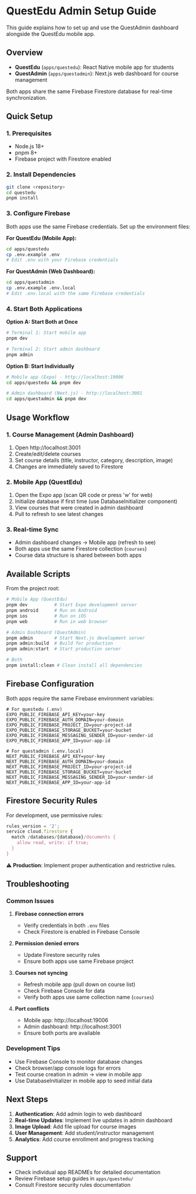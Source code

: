 # QuestEdu Admin Setup Guide

This guide explains how to set up and use the QuestAdmin dashboard alongside the QuestEdu mobile app.

## Overview

- **QuestEdu** (`apps/questedu`): React Native mobile app for students
- **QuestAdmin** (`apps/questadmin`): Next.js web dashboard for course management

Both apps share the same Firebase Firestore database for real-time synchronization.

## Quick Setup

### 1. Prerequisites

- Node.js 18+ 
- pnpm 8+
- Firebase project with Firestore enabled

### 2. Install Dependencies

```bash
git clone <repository>
cd questedu
pnpm install
```

### 3. Configure Firebase

Both apps use the same Firebase credentials. Set up the environment files:

**For QuestEdu (Mobile App):**
```bash
cd apps/questedu
cp .env.example .env
# Edit .env with your Firebase credentials
```

**For QuestAdmin (Web Dashboard):**
```bash
cd apps/questadmin  
cp .env.example .env.local
# Edit .env.local with the same Firebase credentials
```

### 4. Start Both Applications

**Option A: Start Both at Once**
```bash
# Terminal 1: Start mobile app
pnpm dev

# Terminal 2: Start admin dashboard  
pnpm admin
```

**Option B: Start Individually**
```bash
# Mobile app (Expo) - http://localhost:19006
cd apps/questedu && pnpm dev

# Admin dashboard (Next.js) - http://localhost:3001
cd apps/questadmin && pnpm dev
```

## Usage Workflow

### 1. Course Management (Admin Dashboard)

1. Open http://localhost:3001
2. Create/edit/delete courses
3. Set course details (title, instructor, category, description, image)
4. Changes are immediately saved to Firestore

### 2. Mobile App (QuestEdu)

1. Open the Expo app (scan QR code or press 'w' for web)
2. Initialize database if first time (use DatabaseInitializer component)
3. View courses that were created in admin dashboard
4. Pull to refresh to see latest changes

### 3. Real-time Sync

- Admin dashboard changes → Mobile app (refresh to see)
- Both apps use the same Firestore collection (`courses`)
- Course data structure is shared between both apps

## Available Scripts

From the project root:

```bash
# Mobile App (QuestEdu)
pnpm dev          # Start Expo development server
pnpm android      # Run on Android
pnpm ios          # Run on iOS  
pnpm web          # Run in web browser

# Admin Dashboard (QuestAdmin)
pnpm admin        # Start Next.js development server
pnpm admin:build  # Build for production
pnpm admin:start  # Start production server

# Both
pnpm install:clean # Clean install all dependencies
```

## Firebase Configuration

Both apps require the same Firebase environment variables:

```env
# For questedu (.env)
EXPO_PUBLIC_FIREBASE_API_KEY=your-key
EXPO_PUBLIC_FIREBASE_AUTH_DOMAIN=your-domain
EXPO_PUBLIC_FIREBASE_PROJECT_ID=your-project-id
EXPO_PUBLIC_FIREBASE_STORAGE_BUCKET=your-bucket
EXPO_PUBLIC_FIREBASE_MESSAGING_SENDER_ID=your-sender-id
EXPO_PUBLIC_FIREBASE_APP_ID=your-app-id

# For questadmin (.env.local) 
NEXT_PUBLIC_FIREBASE_API_KEY=your-key
NEXT_PUBLIC_FIREBASE_AUTH_DOMAIN=your-domain
NEXT_PUBLIC_FIREBASE_PROJECT_ID=your-project-id
NEXT_PUBLIC_FIREBASE_STORAGE_BUCKET=your-bucket
NEXT_PUBLIC_FIREBASE_MESSAGING_SENDER_ID=your-sender-id
NEXT_PUBLIC_FIREBASE_APP_ID=your-app-id
```

## Firestore Security Rules

For development, use permissive rules:

```javascript
rules_version = '2';
service cloud.firestore {
  match /databases/{database}/documents {
    allow read, write: if true;
  }
}
```

⚠️ **Production**: Implement proper authentication and restrictive rules.

## Troubleshooting

### Common Issues

1. **Firebase connection errors**
   - Verify credentials in both `.env` files
   - Check Firestore is enabled in Firebase Console

2. **Permission denied errors**  
   - Update Firestore security rules
   - Ensure both apps use same Firebase project

3. **Courses not syncing**
   - Refresh mobile app (pull down on course list)
   - Check Firebase Console for data
   - Verify both apps use same collection name (`courses`)

4. **Port conflicts**
   - Mobile app: http://localhost:19006
   - Admin dashboard: http://localhost:3001
   - Ensure both ports are available

### Development Tips

- Use Firebase Console to monitor database changes
- Check browser/app console logs for errors
- Test course creation in admin → view in mobile app
- Use DatabaseInitializer in mobile app to seed initial data

## Next Steps

1. **Authentication**: Add admin login to web dashboard
2. **Real-time Updates**: Implement live updates in admin dashboard  
3. **Image Upload**: Add file upload for course images
4. **User Management**: Add student/instructor management
5. **Analytics**: Add course enrollment and progress tracking

## Support

- Check individual app READMEs for detailed documentation
- Review Firebase setup guides in `apps/questedu/` 
- Consult Firestore security rules documentation
